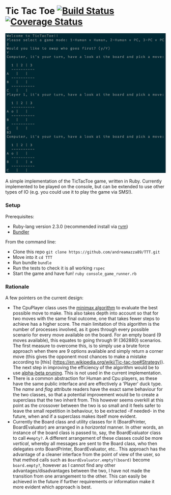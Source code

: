 # Tic Tac Toe [![Build Status](https://travis-ci.org/andreamazza89/TTT.svg?branch=master)](https://travis-ci.org/andreamazza89/TTT) [![Coverage Status](https://coveralls.io/repos/github/andreamazza89/TTT/badge.svg?branch=master)](https://coveralls.io/github/andreamazza89/TTT?branch=master)

![screenshot](https://github.com/andreamazza89/TTT/blob/master/screenshot/Screen%20Shot%202016-10-30%20at%2010.47.19.png)

A simple implementation of the TicTacToe game, written in Ruby. Currently implemented to be played on the console, but can be extended to use other types of IO (e.g. you could use it to play the game via SMS!).

### Setup

Prerequisites:

- Ruby-lang version 2.3.0 (recommended install via [rvm](https://rvm.io/rvm/install))
- [Bundler](http://bundler.io/)

From the command line:

- Clone this repo ```git clone https://github.com/andreamazza89/TTT.git```
- Move into it ```cd TTT```
- Run bundle ```bundle```
- Run the tests to check it is all working ```rspec```
- Start the game and have fun! ```ruby console_game_runner.rb```

### Rationale

A few pointers on the current design:

- The CpuPlayer class uses the [minimax algorithm](https://en.wikipedia.org/wiki/Minimax) 
to evaluate the best possible move to make. This also takes depth into account 
so that for two moves with the same final outcome, one that takes fewer steps to 
achieve has a higher score. The main limitation of this algorithm is the number 
of processes involved, as it goes through every possible scenario for every move 
available on the board. For an empty board (9 moves available), this equates to 
going through 9! (362880) scenarios. The first measure to overcome this, is to 
simply use a brute force approach when there are 9 options available and simply 
return a corner move (this gives the opponent most chances to make a mistake 
according to [this] (https://en.wikipedia.org/wiki/Tic-tac-toe#Strategy)). The 
next step in improving the efficiency of the algorithm would be to use 
[alpha-beta pruning](https://en.wikipedia.org/wiki/Alpha%E2%80%93beta_pruning). 
This is not used in the current implementation.
- There is a common abstraction for Human and Cpu players, as these have the same 
public interface and are effectively a 'Player' duck type. The _name_ and _flag_ 
attribute readers have the exact same behaviour for the two classes, so that a 
potential improvement would be to create a superclass that the two inherit from. 
This however seems overkill at this point as the crossover between the two is so 
small and it feels safer to leave the small repetition in behaviour, to be 
extracted -if needed- in the future, when and if a superclass makes itself more evident.
- Currently the Board class and utility classes for it (BoardPrinter, BoardEvaluator) 
are arranged in a _horizontal_ manner. In other words, an instance of the board 
class is passed to, say, the BoardEvaluator class to call ```#empty?```. A 
different arrangement of these classes could be more _vertical_, whereby all 
messages are sent to the Board class, who then delegates onto BoardPrinter, 
BoardEvaluator, etc.. This approach has the advantage of a cleaner interface 
from the point of view of the user, so that method calls such as 
```BoardEvaluator.empty?(board)``` become ```board.empty?```, however as I cannot 
find any other advantages/disadvantages between the two, I have not made the 
transition from one arrangement to the other. This can easily be achieved in the 
future if further requirements or information make it more evident which approach is best.
